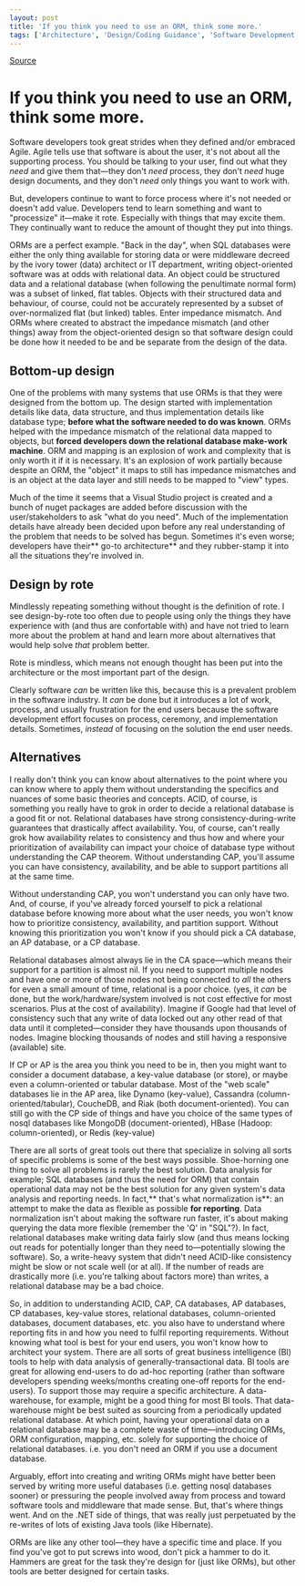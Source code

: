 ```yaml
---
layout: post
title: 'If you think you need to use an ORM, think some more.'
tags: ['Architecture', 'Design/Coding Guidance', 'Software Development', 'Software Development Guidance', 'msmvps']
---
```

[Source](http://pr-blog.azurewebsites.net/2014/08/05/if-you-think-you-need-to-use-an-orm-think-some-more/ "Permalink to If you think you need to use an ORM, think some more.")

# If you think you need to use an ORM, think some more.

Software developers took great strides when they defined and/or embraced Agile. Agile tells use that software is about the user, it's not about all the supporting process. You should be talking to your user, find out what they _need_ and give them that—they don't _need_ process, they don't _need_ huge design documents, and they don't _need_ only things you want to work with.

But, developers continue to want to force process where it's not needed or doesn't add value. Developers tend to learn something and want to "processize" it—make it rote. Especially with things that may excite them. They continually want to reduce the amount of thought they put into things.

ORMs are a perfect example. "Back in the day", when SQL databases were either the only thing available for storing data or were middleware decreed by the ivory tower (data) architect or IT department, writing object-oriented software was at odds with relational data. An object could be structured data and a relational database (when following the penultimate normal form) was a subset of linked, flat tables. Objects with their structured data and behaviour, of course, could not be accurately represented by a subset of over-normalized flat (but linked) tables. Enter impedance mismatch. And ORMs where created to abstract the impedance mismatch (and other things) away from the object-oriented design so that software design could be done how it needed to be and be separate from the design of the data.

## Bottom-up design

One of the problems with many systems that use ORMs is that they were designed from the bottom up. The design started with implementation details like data, data structure, and thus implementation details like database type; **before what the software needed to do was known**. ORMs helped with the impedance mismatch of the relational data mapped to objects, but **forced developers down the relational database make-work machine**. ORM and mapping is an explosion of work and complexity that is only worth it if it is necessary. It's an explosion of work partially because despite an ORM, the "object" it maps to still has impedance mismatches and is an object at the data layer and still needs to be mapped to "view" types.

Much of the time it seems that a Visual Studio project is created and a bunch of nuget packages are added before discussion with the user/stakeholders to ask "what do you need". Much of the implementation details have already been decided upon before any real understanding of the problem that needs to be solved has begun. Sometimes it's even worse; developers have their** go-to architecture** and they rubber-stamp it into all the situations they're involved in.

## Design by rote

Mindlessly repeating something without thought is the definition of rote. I see design-by-rote too often due to people using only the things they have experience with (and thus are confortable with) and have not tried to learn more about the problem at hand and learn more about alternatives that would help solve _that_ problem better.

Rote is mindless, which means not enough thought has been put into the architecture or the most important part of the design.

Clearly software _can_ be written like this, because this is a prevalent problem in the software industry. It _can_ be done but it introduces a lot of work, process, and usually frustration for the end users because the software development effort focuses on process, ceremony, and implementation details. Sometimes, _instead_ of focusing on the solution the end user needs.

## Alternatives

I really don't think you can know about alternatives to the point where you can know where to apply them without understanding the specifics and nuances of some basic theories and concepts. ACID, of course, is something you really have to grok in order to decide a relational database is a good fit or not. Relational databases have strong consistency-during-write guarantees that drastically affect availability. You, of course, can't really grok how availability relates to consistency and thus how and where your prioritization of availability can impact your choice of database type without understanding the CAP theorem. Without understanding CAP, you'll assume you can have consistency, availability, and be able to support partitions all at the same time.

Without understanding CAP, you won't understand you can only have two. And, of course, if you've already forced yourself to pick a relational database before knowing more about what the user needs, you won't know how to prioritize consistency, availability, and partition support. Without knowing this prioritization you won't know if you should pick a CA database, an AP database, or a CP database.

Relational databases almost always lie in the CA space—which means their support for a partition is almost nil. If you need to support multiple nodes and have one or more of those nodes not being connected to _all_ the others for even a small amount of time, relational is a poor choice. (yes, it _can_ be done, but the work/hardware/system involved is not cost effective for most scenarios. Plus at the cost of availability). Imagine if Google had that level of consistency such that any write of data locked out any other read of that data until it completed—consider they have thousands upon thousands of nodes. Imagine blocking thousands of nodes and still having a responsive (available) site.

If CP or AP is the area you think you need to be in, then you might want to consider a document database, a key-value database (or store), or maybe even a column-oriented or tabular database. Most of the "web scale" databases lie in the AP area, like Dynamo (key-value), Cassandra (column-oriented/tabular), CoucheDB, and Riak (both document-oriented). You can still go with the CP side of things and have you choice of the same types of nosql databases like MongoDB (document-oriented), HBase (Hadoop: column-oriented), or Redis (key-value)

There are all sorts of great tools out there that specialize in solving all sorts of specific problems is some of the best ways possible. Shoe-horning one thing to solve all problems is rarely the best solution. Data analysis for example; SQL databases (and thus the need for ORM) that contain operational data may not be the best solution for any given system's data analysis and reporting needs. In fact,** that's what normalization is**: an attempt to make the data as flexible as possible **for reporting**. Data normalization isn't about making the software run faster, it's about making querying the data more flexible (remember the 'Q' in "SQL"?). In fact, relational databases make writing data fairly slow (and thus means locking out reads for potentially longer than they need to—potentially slowing the software). So, a write-heavy system that didn't need ACID-like consistency might be slow or not scale well (or at all). If the number of reads are drastically more (i.e. you're talking about factors more) than writes, a relational database may be a bad choice.

So, in addition to understanding ACID, CAP, CA databases, AP databases, CP databases, key-value stores, relational databases, column-oriented databases, document databases, etc. you also have to understand where reporting fits in and how you need to fulfil reporting requirements. Without knowing what tool is best for your end users, you won't know how to architect your system. There are all sorts of great business intelligence (BI) tools to help with data analysis of generally-transactional data. BI tools are great for allowing end-users to do ad-hoc reporting (rather than software developers spending weeks/months creating one-off reports for the end-users). To support those may require a specific architecture. A data-warehouse, for example, might be a good thing for most BI tools. That data-warehouse might be best suited as sourcing from a periodically updated relational database. At which point, having your operational data on a relational database may be a complete waste of time—introducing ORMs, ORM configuration, mapping, etc. solely for supporting the choice of relational databases. i.e. you don't need an ORM if you use a document database.

Arguably, effort into creating and writing ORMs might have better been served by writing more useful databases (i.e. getting nosql databases sooner) or pressuring the people involved away from process and toward software tools and middleware that made sense. But, that's where things went. And on the .NET side of things, that was really just perpetuated by the re-writes of lots of existing Java tools (like Hibernate).

ORMs are like any other tool—they have a specific time and place. If you find you've got to put screws into wood, don't pick a hammer to do it. Hammers are great for the task they're design for (just like ORMs), but other tools are better designed for certain tasks.


